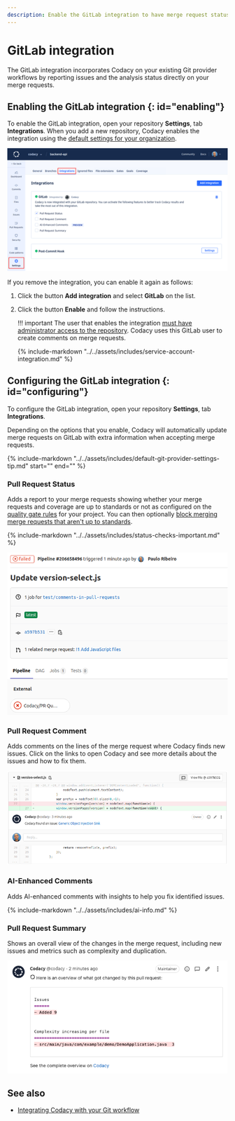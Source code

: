 ```yaml
---
description: Enable the GitLab integration to have merge request status, comments, and analysis summaries from Codacy directly on merge requests.
---
```


# GitLab integration

The GitLab integration incorporates Codacy on your existing Git provider workflows by reporting issues and the analysis status directly on your merge requests.

## Enabling the GitLab integration {: id="enabling"}

To enable the GitLab integration, open your repository **Settings**, tab **Integrations**. When you add a new repository, Codacy enables the integration using the [default settings for your organization](../../organizations/configuring-default-git-provider-integration-settings.md).

![GitLab integration](images/gitlab-integration.png)

If you remove the integration, you can enable it again as follows:

1.  Click the button **Add integration** and select **GitLab** on the list.
1.  Click the button **Enable** and follow the instructions.

    !!! important
        The user that enables the integration [must have administrator access to the repository](../../organizations/roles-and-permissions-for-organizations.md#permissions-for-gitlab). Codacy uses this GitLab user to create comments on merge requests.

    {% include-markdown "../../assets/includes/service-account-integration.md" %}

## Configuring the GitLab integration {: id="configuring"}

To configure the GitLab integration, open your repository **Settings**, tab **Integrations**.

Depending on the options that you enable, Codacy will automatically update merge requests on GitLab with extra information when accepting merge requests.

{%
    include-markdown "../../assets/includes/default-git-provider-settings-tip.md"
    start="<!--default-settings-apply-all-start-->"
    end="<!--default-settings-apply-all-end-->"
%}

### Pull Request Status

Adds a report to your merge requests showing whether your merge requests and coverage are up to standards or not as configured on the [quality gate rules](../../repositories-configure/adjusting-quality-gates.md) for your project. You can then optionally [block merging merge requests that aren't up to standards](../../getting-started/integrating-codacy-with-your-git-workflow.md#blocking-pull-requests).

{% include-markdown "../../assets/includes/status-checks-important.md" %}

![Merge request status on GitLab](images/gitlab-integration-pr-status.png)

### Pull Request Comment

Adds comments on the lines of the merge request where Codacy finds new issues. Click on the links to open Codacy and see more details about the issues and how to fix them.

![Merge request comment on GitLab](images/gitlab-integration-pr-comment.png)

### AI-Enhanced Comments

Adds AI-enhanced comments with insights to help you fix identified issues.

{% include-markdown "../../assets/includes/ai-info.md" %}

### Pull Request Summary

Shows an overall view of the changes in the merge request, including new issues and metrics such as complexity and duplication.

![Merge request summary on GitLab](images/gitlab-integration-pr-summary.png)

## See also

-   [Integrating Codacy with your Git workflow](../../getting-started/integrating-codacy-with-your-git-workflow.md)

